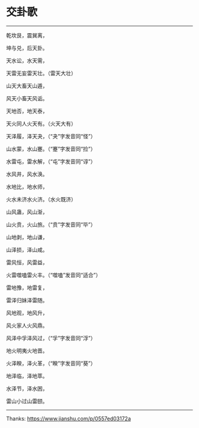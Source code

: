 # 交卦歌

---

乾坎艮，震巽离，

坤与兑，后天卦。

天水讼，水天需，

天雷无妄雷天壮。（雷天大壮）

山天大畜天山遁，

风天小畜天风诟。

天地否，地天泰，

天火同人火天有。（火天大有）

天泽履，泽天夬，（“夬”字发音同“怪”）

山水蒙，水山蹇。（“蹇”字发音同“捡”）

水雷屯，雷水解，（“屯”字发音同“谆”）

水风井，风水涣。

水地比，地水师，

火水未济水火济。（水火既济）

山风蛊，风山渐，

山火贲，火山旅。（“贲”字发音同“毕”）

山地剥，地山谦，

山泽损，泽山咸。

雷风恒，风雷益，

火雷噬嗑雷火丰。（“噬嗑”发音同“适合”）

雷地豫，地雷复，

雷泽归妹泽雷随。

风地观，地风升，

风火家人火风鼎。

风泽中孚泽风过，（“孚”字发音同“浮”）

地火明夷火地晋。

火泽睽，泽火革，（“睽”字发音同“葵”）

地泽临，泽地萃。

水泽节，泽水困，

雷山小过山雷颐。

---

Thanks: https://www.jianshu.com/p/0557ed03172a